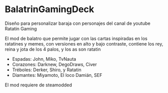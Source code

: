 # BalatrinGamingDeck
Diseño para personalizar baraja con personajes del canal de youtube Ratatin Gaming

El mod de balatro que permite jugar con las cartas inspiradas en los ratatines y memes, con versiones en alto y bajo contraste, contiene los rey, reina y jota de los 4 palos, y los as son ratatin

- Espadas: John, Miko, TvNauta
- Corazones: Darknew, DegoDraws, Civer
- Tréboles: Derker, Shiro, y Ratatin
- Diamantes: Miyamoto, El loco Damián, SEF

El mod requiere de steamodded
